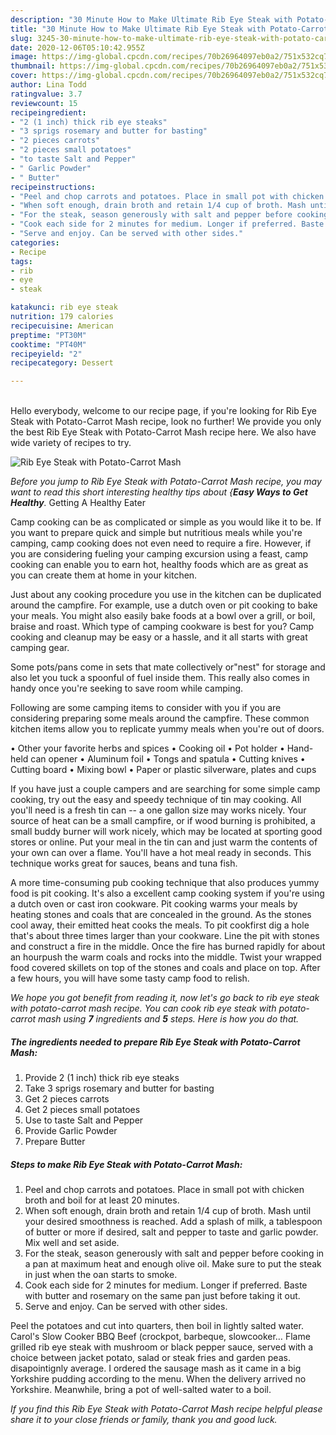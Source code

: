 ```yaml
---
description: "30 Minute How to Make Ultimate Rib Eye Steak with Potato-Carrot Mash"
title: "30 Minute How to Make Ultimate Rib Eye Steak with Potato-Carrot Mash"
slug: 3245-30-minute-how-to-make-ultimate-rib-eye-steak-with-potato-carrot-mash
date: 2020-12-06T05:10:42.955Z
image: https://img-global.cpcdn.com/recipes/70b26964097eb0a2/751x532cq70/rib-eye-steak-with-potato-carrot-mash-recipe-main-photo.jpg
thumbnail: https://img-global.cpcdn.com/recipes/70b26964097eb0a2/751x532cq70/rib-eye-steak-with-potato-carrot-mash-recipe-main-photo.jpg
cover: https://img-global.cpcdn.com/recipes/70b26964097eb0a2/751x532cq70/rib-eye-steak-with-potato-carrot-mash-recipe-main-photo.jpg
author: Lina Todd
ratingvalue: 3.7
reviewcount: 15
recipeingredient:
- "2 (1 inch) thick rib eye steaks"
- "3 sprigs rosemary and butter for basting"
- "2 pieces carrots"
- "2 pieces small potatoes"
- "to taste Salt and Pepper"
- " Garlic Powder"
- " Butter"
recipeinstructions:
- "Peel and chop carrots and potatoes. Place in small pot with chicken broth and boil for at least 20 minutes."
- "When soft enough, drain broth and retain 1/4 cup of broth. Mash until your desired smoothness is reached. Add a splash of milk, a tablespoon of butter or more if desired, salt and pepper to taste and garlic powder. Mix well and set aside."
- "For the steak, season generously with salt and pepper before cooking in a pan at maximum heat and enough olive oil. Make sure to put the steak in just when the oan starts to smoke."
- "Cook each side for 2 minutes for medium. Longer if preferred. Baste with butter and rosemary on the same pan just before taking it out."
- "Serve and enjoy. Can be served with other sides."
categories:
- Recipe
tags:
- rib
- eye
- steak

katakunci: rib eye steak 
nutrition: 179 calories
recipecuisine: American
preptime: "PT30M"
cooktime: "PT40M"
recipeyield: "2"
recipecategory: Dessert

---
```

<br>
Hello everybody, welcome to our recipe page, if you're looking for Rib Eye Steak with Potato-Carrot Mash recipe, look no further! We provide you only the best Rib Eye Steak with Potato-Carrot Mash recipe here. We also have wide variety of recipes to try.
<br>


![Rib Eye Steak with Potato-Carrot Mash](https://img-global.cpcdn.com/recipes/70b26964097eb0a2/751x532cq70/rib-eye-steak-with-potato-carrot-mash-recipe-main-photo.jpg)

<i>Before you jump to Rib Eye Steak with Potato-Carrot Mash recipe, you may want to read this short interesting healthy tips about {<strong>Easy Ways to Get Healthy</strong>.</i>
Getting A Healthy Eater

    
Camp cooking can be as complicated or simple as you would like it to be. If you want to prepare quick and simple but nutritious meals while you're camping, camp cooking does not even need to require a fire. However, if you are considering fueling your camping excursion using a feast, camp cooking can enable you to earn hot, healthy foods which are as great as you can create them at home in your kitchen.

 Just about any cooking procedure you use in the kitchen can be duplicated around the campfire. For example, use a dutch oven or pit cooking to bake your meals. You might also easily bake foods at a bowl over a grill, or boil, braise and roast. Which type of camping cookware is best for you? Camp cooking and cleanup may be easy or a hassle, and it all starts with great camping gear.

Some pots/pans come in sets that mate collectively or"nest" for storage and also let you tuck a spoonful of fuel inside them. This really also comes in handy once you're seeking to save room while camping.

Following are some camping items to consider with you if you are considering preparing some meals around the campfire. These common kitchen items allow you to replicate yummy meals when you're out of doors.


• Other your favorite herbs and spices
• Cooking oil
• Pot holder
• Hand-held can opener
• Aluminum foil
• Tongs and spatula
• Cutting knives
• Cutting board
• Mixing bowl
• Paper or plastic silverware, plates and cups

If you have just a couple campers and are searching for some simple camp cooking, try out the easy and speedy technique of tin may cooking. All you'll need is a fresh tin can -- a one gallon size may works nicely. Your source of heat can be a small campfire, or if wood burning is prohibited, a small buddy burner will work nicely, which may be located at sporting good stores or online. Put your meal in the tin can and just warm the contents of your own can over a flame. You'll have a hot meal ready in seconds.  This technique works great for sauces, beans and tuna fish.

A more time-consuming pub cooking technique that also produces yummy food is pit cooking.  It's also a excellent camp cooking system if you're using a dutch oven or cast iron cookware. Pit cooking warms your meals by heating stones and coals that are concealed in the ground. As the stones cool away, their emitted heat cooks the meals. To pit cookfirst dig a hole that's about three times larger than your cookware. Line the pit with stones and construct a fire in the middle. Once the fire has burned rapidly for about an hourpush the warm coals and rocks into the middle. Twist your wrapped food covered skillets on top of the stones and coals and place on top. After a few hours, you will have some tasty camp food to relish.


<i>We hope you got benefit from reading it, now let's go back to rib eye steak with potato-carrot mash recipe. You can cook rib eye steak with potato-carrot mash using <strong>7</strong> ingredients and <strong>5</strong> steps. Here is how you do that.
</i>

##### The ingredients needed to prepare Rib Eye Steak with Potato-Carrot Mash:

1. Provide 2 (1 inch) thick rib eye steaks
1. Take 3 sprigs rosemary and butter for basting
1. Get 2 pieces carrots
1. Get 2 pieces small potatoes
1. Use to taste Salt and Pepper
1. Provide  Garlic Powder
1. Prepare  Butter


##### Steps to make Rib Eye Steak with Potato-Carrot Mash:

1. Peel and chop carrots and potatoes. Place in small pot with chicken broth and boil for at least 20 minutes.
1. When soft enough, drain broth and retain 1/4 cup of broth. Mash until your desired smoothness is reached. Add a splash of milk, a tablespoon of butter or more if desired, salt and pepper to taste and garlic powder. Mix well and set aside.
1. For the steak, season generously with salt and pepper before cooking in a pan at maximum heat and enough olive oil. Make sure to put the steak in just when the oan starts to smoke.
1. Cook each side for 2 minutes for medium. Longer if preferred. Baste with butter and rosemary on the same pan just before taking it out.
1. Serve and enjoy. Can be served with other sides.


Peel the potatoes and cut into quarters, then boil in lightly salted water. Carol&#39;s Slow Cooker BBQ Beef (crockpot, barbeque, slowcooker… Flame grilled rib eye steak with mushroom or black pepper sauce, served with a choice between jacket potato, salad or steak fries and garden peas. disapointignly average. I ordered the sausage mash as it came in a big Yorkshire pudding according to the menu. When the delivery arrived no Yorkshire. Meanwhile, bring a pot of well-salted water to a boil. 

<i>If you find this Rib Eye Steak with Potato-Carrot Mash recipe helpful please share it to your close friends or family, thank you and good luck.</i>
